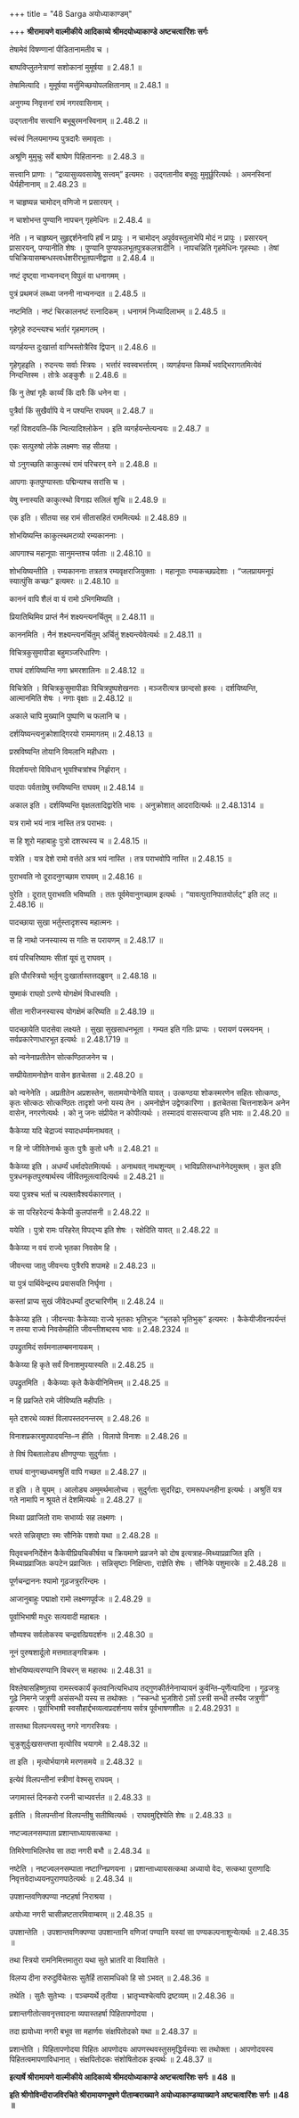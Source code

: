 +++
title = "48 Sarga अयोध्याकाण्डम्"

+++
**श्रीरामायणे वाल्मीकीये आदिकाव्ये श्रीमदयोध्याकाण्डे अष्टचत्वारिंशः सर्गः**

तेषामेवं विषण्णानां पीडितानामतीव च ।

बाष्पविप्लुतनेत्राणां सशोकानां मुमूर्षया ॥ 2.48.1 ॥

तेषामित्यादि । मुमूर्षया मर्त्तुमिच्छयोपलक्षितानाम् ॥ 2.48.1 ॥

अनुगम्य निवृत्तनां रामं नगरवासिनाम् ।

उद्गतानीव सत्त्वानि बभूबुरमनस्विनाम् ॥ 2.48.2 ॥

स्वंस्वं निलयमागम्य पुत्रदारैः समावृताः ।

अश्रूणि मुमुचुः सर्वे बाष्पेण पिहिताननाः ॥ 2.48.3 ॥

सत्त्वानि प्राणाः । “द्रव्यासुव्यवसायेषु सत्त्वम्” इत्यमरः । उद्गतानीव बभूवुः मुमूर्छुरित्यर्थः । अमनस्विनां धैर्यहीनानाम् ॥ 2.48.23 ॥

न चाहृष्यन्न चामोदन् वणिजो न प्रसारयन् ।

न चाशोभन्त पुण्यानि नापचन् गृहमेधिनः ॥ 2.48.4 ॥

नेति । न चाहृष्यन् सुहृद्दर्शनेनापि हर्षं न प्रापुः । न चामोदन् अपूर्ववस्तुलाभेपि मोदं न प्रापुः । प्रसारयन् प्रासारयन्, पण्यानीति शेषः । पुण्यानि पुण्यफलभूतपुत्रकलत्रादीनि । नापचन्निति गृहमेधिनः गृहस्थाः । तेषां पचिक्रियासम्बन्धस्त्वर्धशरीरभूतपत्नीद्वारा ॥ 2.48.4 ॥

नष्टं दृष्ट्वा नाभ्यनन्दन् विपुलं वा धनागमम् ।

पुत्रं प्रथमजं लब्ध्वा जननी नाभ्यनन्दत ॥ 2.48.5 ॥

नष्टमिति । नष्टं चिरकालनष्टं रत्नादिकम् । धनागमं निध्यादिलाभम् ॥ 2.48.5 ॥

गृहेगृहे रुदन्त्यश्च भर्तारं गृहमागतम् ।

व्यगर्हयन्त दुःखार्त्ता वाग्भिस्तोत्रैरिव द्विपान् ॥ 2.48.6 ॥

गृहेगृहइति । रुदन्त्यः सर्वाः स्त्रियः । भर्त्तारं स्वस्वभर्त्तारम् । व्यगर्हयन्त किमर्थं भवद्भिरागतमित्येवं निन्दन्तिस्म । तोत्रेः अङ्कुशैः ॥ 2.48.6 ॥

किं नु तेषां गृहैः कार्य्यं किं दारैः किं धनेन वा ।

पुत्रैर्वा किं सुखैर्वापि ये न पश्यन्ति राघवम् ॥ 2.48.7 ॥

गर्हां विशदयति–किं न्वित्यादिश्लोकेन । इति व्यगर्हयन्तेत्यन्वयः ॥ 2.48.7 ॥

एकः सत्पुरुषो लोके लक्ष्मणः सह सीतया ।

यो ऽनुगच्छति काकुत्स्थं रामं परिचरन् वने ॥ 2.48.8 ॥

आपगाः कृतपुण्यास्ताः पद्मिन्यश्च सरांसि च ।

येषु स्नास्यति काकुत्स्थो विगाह्य सलिलं शुचि ॥ 2.48.9 ॥

एक इति । सीतया सह रामं सीतासहितं राममित्यर्थः ॥ 2.48.89 ॥

शोभयिष्यन्ति काकुत्स्थमटव्यो रम्यकाननाः ।

आपगाश्च महानूपाः सानुमन्तश्च पर्वताः ॥ 2.48.10 ॥

शोभयिष्यन्तीति । रम्यकाननाः तत्रतत्र रम्यवृक्षराजियुक्ताः । महानूपाः रम्यकच्छप्रदेशाः । “जलप्रायमनूपं स्यात्पुंसि कच्छः” इत्यमरः ॥ 2.48.10 ॥

काननं वापि शैलं वा यं रामो ऽभिगमिष्यति ।

प्रियातिथिमिव प्राप्तं नैनं शक्ष्यन्त्यनर्चितुम् ॥ 2.48.11 ॥

काननमिति । नैनं शक्ष्यन्त्यनर्चितुम् अर्चितुं शक्ष्यन्त्येवेत्यर्थः ॥ 2.48.11 ॥

विचित्रकुसुमापीडा बहुमञ्जरिधारिणः ।

राघवं दर्शयिष्यन्ति नगा भ्रमरशालिनः ॥ 2.48.12 ॥

विचित्रेति । विचित्रकुसुमापीडाः विचित्रपुष्पशेखनराः । मञ्जरीत्यत्र छान्दसो ह्रस्वः । दर्शयिष्यन्ति, आत्मानमिति शेषः । नगाः वृक्षाः ॥ 2.48.12 ॥

अकाले चापि मुख्यानि पुष्पाणि च फलानि च ।

दर्शयिष्यन्त्यनुक्रोशाद्गिरयो राममागतम् ॥ 2.48.13 ॥

प्रस्रविष्यन्ति तोयानि विमलानि महीधराः ।

विदर्शयन्तो विविधान् भूयश्चित्रांश्च निर्झरान् ।

पादपाः पर्वताग्रेषु रमयिष्यन्ति राघवम् ॥ 2.48.14 ॥

अकाल इति । दर्शयिष्यन्ति वृक्षलतादिद्वारेति भावः । अनुक्रोशात् आदरादित्यर्थः ॥ 2.48.1314 ॥

यत्र रामो भयं नात्र नास्ति तत्र पराभवः ।

स हि शूरो महाबाहुः पुत्रो दशरथस्य च ॥ 2.48.15 ॥

यत्रेति । यत्र देशे रामो वर्त्तते अत्र भयं नास्ति । तत्र पराभवोपि नास्ति ॥ 2.48.15 ॥

पुराभवति नो दूरादनुगच्छाम राघवम् ॥ 2.48.16 ॥

पुरेति । दूरात् पुराभवति भविष्यति । ततः पूर्वमेवानुगच्छाम इत्यर्थः । “यावत्पुरानिपातयोर्लट्” इति लट् ॥ 2.48.16 ॥

पादच्छाया सुखा भर्तुस्तादृशस्य महात्मनः ।

स हि नाथो जनस्यास्य स गतिः स परायणम् ॥ 2.48.17 ॥

वयं परिचरिष्यामः सीतां यूयं तु राघवम् ।

इति पौरस्त्रियो भर्तृ़न् दुःखार्तास्तत्तदब्रुवन् ॥ 2.48.18 ॥

युष्माकं राघवो़ ऽरण्ये योगक्षेमं विधास्यति ।

सीता नारीजनस्यास्य योगक्षेमं करिष्यति ॥ 2.48.19 ॥

पादच्छायेति पादसेवा लक्ष्यते । सुखा सुखसाधनभूता । गम्यत इति गतिः प्राप्यः । परायणं परमयनम् । सर्वप्रकारेणाधारभूत इत्यर्थः ॥ 2.48.1719 ॥

को न्वनेनाप्रतीतेन सोत्कण्ठितजनेन च ।

सम्प्रीयेतामनोज्ञेन वासेन हृतचेतसा ॥ 2.48.20 ॥

को न्वनेनेति । अप्रतीतेन अप्रशस्तेन, सतामयोग्येनेति यावत् । उत्कण्ठया शोकस्मरणेन सहितः सोत्कण्ठः, कृतः सोत्कठः सोत्कण्ठितः तादृशो जनो यस्य तेन । अमनोज्ञेन उद्वेगकारिणा । हृतचेतसा चित्तनाशकेन अनेन वासेन, नगरणेत्यर्थः । को नु जनः संप्रीयेत न कोपीत्यर्थः । तस्मादयं वासस्त्याज्य इति भावः ॥ 2.48.20 ॥

कैकेय्या यदि चेद्राज्यं स्यादधर्म्यमनाथवत् ।

न हि नो जीवितेनार्थः कुतः पुत्रैः कुतो धनैः ॥ 2.48.21 ॥

कैकेय्या इति । अधर्म्यं धर्मादपेतमित्यर्थः । अनाथवत् नाथशून्यम् । भाविप्रतिसन्धानेनेदमुक्तम् । कुत इति पुत्रधनकृतपुरुषार्थस्य जीवितमूलत्वादित्यर्थः ॥ 2.48.21 ॥

यया पुत्रश्च भर्ता च त्यक्तावैश्वर्यकारणात् ।

कं सा परिहरेदन्यं कैकेयी कुलपांसनी ॥ 2.48.22 ॥

ययेति । पुत्रो रामः परिहरेत् विपद्भ्य इति शेषः । रक्षेदिति यावत् ॥ 2.48.22 ॥

कैकेय्या न वयं राज्ये भृतका निवसेम हि ।

जीवन्त्या जातु जीवन्त्यः पुत्रैरपि शपामहे ॥ 2.48.23 ॥

या पुत्रं पार्थिवेन्द्रस्य प्रवासयति निर्घृणा ।

कस्तां प्राप्य सुखं जीवेदधर्म्यां दुष्टचारिणीम् ॥ 2.48.24 ॥

कैकेय्या इति । जीवन्त्याः कैकेय्याः राज्ये भृतकाः भृतिभुजः “भृतको भृतिभुक्” इत्यमरः । कैकेयीजीवनपर्यन्तं न तस्या राज्ये निवसेमहीति जीवन्तीशब्दस्य भावः ॥ 2.48.2324 ॥

उपद्रुतमिदं सर्वमनालम्बमनायकम् ।

कैकेय्या हि कृते सर्वं विनाशमुपयास्यति ॥ 2.48.25 ॥

उपद्रुतमिति । कैकेय्याः कृते कैकेयीनिमित्तम् ॥ 2.48.25 ॥

न हि प्रव्रजिते रामे जीविष्यति महीपतिः ।

मृते दशरथे व्यक्तं विलापस्तदनन्तरम् ॥ 2.48.26 ॥

विनाशप्रकारमुपपादयन्ति–न हीति । विलापो विनाशः ॥ 2.48.26 ॥

ते विषं पिबतालोड्य क्षीणपुण्याः सुदुर्गताः ।

राघवं वानुगच्छध्वमश्रुतिं वापि गच्छत ॥ 2.48.27 ॥

त इति । ते यूयम् । आलोड्य अमुमर्थमालोच्य । सुदुर्गताः सुदरिद्राः, रामरूपधनहीना इत्यर्थः । अश्रुतिं यत्र गते नामापि न श्रूयते तं देशमित्यर्थः ॥ 2.48.27 ॥

मिथ्या प्रव्राजितो रामः सभार्य्यः सह लक्ष्मणः ।

भरते सन्निसृष्टाः स्मः सौनिके पशवो यथा ॥ 2.48.28 ॥

पितृवचननिर्देशेन कैकेयीप्रियचिकीर्षया च क्रियमाणे प्रव्रजने को दोष इत्यत्राह–मिथ्याप्रव्राजित इति । मिथ्याप्रव्राजितः कपटेन प्रव्राजितः । सन्निसृष्टाः निक्षिप्ताः, राज्ञेति शेषः । सौनिके पशुमारके ॥ 2.48.28 ॥

पूर्णचन्द्राननः श्यामो गूढजत्रुररिन्दमः ।

आजानुबाहुः पद्माक्षो रामो लक्ष्मणपूर्वजः ॥ 2.48.29 ॥

पूर्वाभिभाषी मधुरः सत्यवादी महाबलः ।

सौम्यश्च सर्वलोकस्य चन्द्रवत्प्रियदर्शनः ॥ 2.48.30 ॥

नूनं पुरुषशार्दूलो मत्तमातङ्गविक्रमः ।

शोभयिष्यत्यरण्यानि विचरन् स महारथः ॥ 2.48.31 ॥

विश्लेषासहिष्णुतया रामस्त्वकार्यं कृतवानित्यभिधाय तद्गुणकीर्तनेनाप्यायनं कुर्वन्ति–पूर्णेत्यादिना । गूढजत्रुः गूढे निमग्ने जत्रुणी असंसन्धी यस्य स तथोक्तः । “स्कन्धो भुजशिरो ऽसों ऽस्त्री सन्धी तस्यैव जत्रुणी” इत्यमरः । पूर्वाभिभाषी स्वसौहार्द्दभव्यत्वप्रदर्शनाय सर्वत्र पूर्वभाषणशीलः ॥ 2.48.2931 ॥

तास्तथा विलपन्त्यस्तु नगरे नागरस्त्रियः ।

चुक्रुशुर्दुःखसन्तप्ता मृत्योरिव भयागमे ॥ 2.48.32 ॥

ता इति । मृत्योर्भयागमे मरणसमये ॥ 2.48.32 ॥

इत्येवं विलपन्तीनां स्त्रीणां वेश्मसु राघवम् ।

जगामास्तं दिनकरो रजनी चाभ्यवर्त्तत ॥ 2.48.33 ॥

इतीति । विलपन्तीनां विलपन्तीषु सतीष्वित्यर्थः । राघवमुद्दिश्येति शेषः ॥ 2.48.33 ॥

नष्टज्वलनसम्पाता प्रशान्ताध्यायसत्कथा ।

तिमिरेणाभिलिप्तेव सा तदा नगरी बभौ ॥ 2.48.34 ॥

नष्टेति । नष्टज्वलनसम्पाता नष्टाग्निप्रणयना । प्रशान्ताध्यायसत्कथा अध्यायो वेदः, सत्कथा पुराणादिः निवृत्तवेदाध्ययनपुराणपाठेत्यर्थः ॥ 2.48.34 ॥

उपशान्तवणिक्पण्या नष्टहर्षा निराश्रया ।

अयोध्या नगरी चासीन्नष्टतारमिवाम्बरम् ॥ 2.48.35 ॥

उपशान्तेति । उपशान्तवणिक्पण्या उपशान्तानि वणिजां पण्यानि यस्यां सा पण्यकल्पनाशून्येत्यर्थः ॥ 2.48.35 ॥

तथा स्त्रियो रामनिमित्तमातुरा यथा सुते भ्रातरि वा विवासिते ।

विलप्य दीना रुरुदुर्विचेतसः सुतैर्हि तासामधिको हि सो ऽभवत् ॥ 2.48.36 ॥

तथेति । सुतैः सुतेभ्यः । पञ्चम्यर्थे तृतीया । भ्रातृभ्यश्चेत्यपि द्रष्टव्यम् ॥ 2.48.36 ॥

प्रशान्तगीतोत्सवनृत्तवादना व्यपास्तहर्षा पिहितापणोदया ।

तदा ह्ययोध्या नगरी बभूव सा महार्णवः संक्षपितोदको यथा ॥ 2.48.37 ॥

प्रशान्तेति । पिहितापणोदया पिहितः आपणोदयः आपणस्थवस्तुसमृद्धिर्यस्याः सा तथोक्ता । आपणोदयस्य पिहितत्वमापणाविधानात् । संक्षपितोदकः संशोषितोदक इत्यर्थः ॥ 2.48.37 ॥

**इत्यार्षे श्रीरामायणे वाल्मीकीये आदिकाव्ये श्रीमदयोध्याकाण्डे अष्टचत्वारिंशः सर्गः ॥ 48 ॥**

**इति श्रीगोविन्दीराजविरचिते श्रीरामायणभूषणे पीताम्बराख्याने अयोध्याकाण्डव्याख्याने अष्टचत्वारिंशः सर्गः ॥ 48 ॥**
